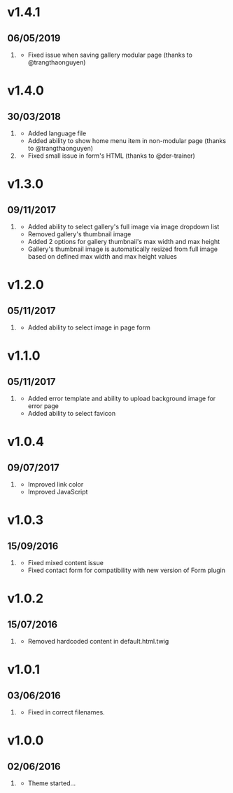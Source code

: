 # v1.4.1
## 06/05/2019

1. [](#bugfix)
    * Fixed issue when saving gallery modular page (thanks to @trangthaonguyen)

# v1.4.0
## 30/03/2018

1. [](#improved)
    * Added language file
    * Added ability to show home menu item in non-modular page (thanks to @trangthaonguyen)
2. [](#bugfix)
    * Fixed small issue in form's HTML (thanks to @der-trainer)

# v1.3.0
## 09/11/2017

1. [](#improved)
    * Added ability to select gallery's full image via image dropdown list
    * Removed gallery's thumbnail image
    * Added 2 options for gallery thumbnail's max width and max height
    * Gallery's thumbnail image is automatically resized from full image based on defined max width and max height values

# v1.2.0
## 05/11/2017

1. [](#improved)
    * Added ability to select image in page form

# v1.1.0
## 05/11/2017

1. [](#improved)
    * Added error template and ability to upload background image for error page
    * Added ability to select favicon

# v1.0.4
## 09/07/2017

1. [](#bugfix)
    * Improved link color
    * Improved JavaScript

# v1.0.3
## 15/09/2016

1. [](#bugfix)
    * Fixed mixed content issue
    * Fixed contact form for compatibility with new version of Form plugin

# v1.0.2
## 15/07/2016

1. [](#bugfix)
    * Removed hardcoded content in default.html.twig

# v1.0.1
## 03/06/2016

1. [](#bugfix)
    * Fixed in correct filenames.

# v1.0.0
## 02/06/2016

1. [](#new)
    * Theme started...
